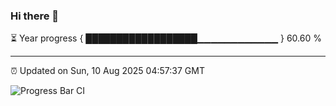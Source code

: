 ### Hi there 👋

⏳ Year progress { ██████████████████▁▁▁▁▁▁▁▁▁▁▁▁ } 60.60 %

---

⏰ Updated on Sun, 10 Aug 2025 04:57:37 GMT

![Progress Bar CI](https://github.com/IshwaranRudhara/GIT-ACTION/workflows/Progress%20Bar%20CI/badge.svg)
